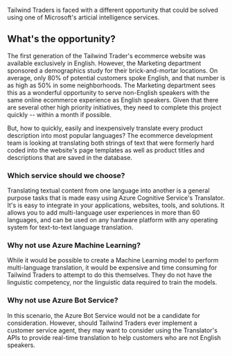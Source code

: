 Tailwind Traders is faced with a different opportunity that could be solved using one of Microsoft's articial intelligence services.

## What's the opportunity?

The first generation of the Tailwind Trader's ecommerce website was available exclusively in English.  However, the Marketing department sponsored a demographics study for their brick-and-mortar locations.  On average, only 80% of potential customers spoke English, and that number is as high as 50% in some neighborhoods.  The Marketing department sees this as a wonderful opportunity to serve non-English speakers with the same online ecommerce experience as English speakers.  Given that there are several other high priority initiatives, they need to complete this project quickly -- within a month if possible.

But, how to quickly, easily and inexpensively translate every product description into most popular languages?  The ecommerce development team is looking at translating both strings of text that were formerly hard coded into the website's page templates as well as product titles and descriptions that are saved in the database.

### Which service should we choose?

Translating textual content from one language into another is a general purpose tasks that is made easy using Azure Cognitive Service's Translator.  It's is easy to integrate in your applications, websites, tools, and solutions. It allows you to add multi-language user experiences in more than 60 languages, and can be used on any hardware platform with any operating system for text-to-text language translation.

### Why not use Azure Machine Learning?

While it would be possible to create a Machine Learning model to perform multi-language translation, it would be expensive and time consuming for Tailwind Traders to attempt to do this themselves.  They do not have the linguistic competency, nor the linguistic data required to train the models.

### Why not use Azure Bot Service?

In this scenario, the Azure Bot Service would not be a candidate for consideration.  However, should Tailwind Traders ever implement a customer service agent, they may want to consider using the Translator's APIs to provide real-time translation to help customers who are not English speakers.
